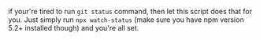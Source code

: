 if your're tired to run `git status` command, then let this script does that for you. Just simply run `npx watch-status` (make sure you have npm version 5.2+ installed though) and you're all set.
